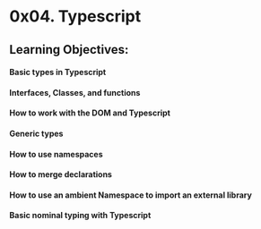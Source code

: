 # 0x04. Typescript

## Learning Objectives:

#### Basic types in Typescript
#### Interfaces, Classes, and functions
#### How to work with the DOM and Typescript
#### Generic types
#### How to use namespaces
#### How to merge declarations
#### How to use an ambient Namespace to import an external library
#### Basic nominal typing with Typescript
